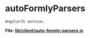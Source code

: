 autoFormlyParsers
==========

```
AngularJS service.
```

__File: [lib/client/auto-formly-parsers.js](../lib/client/auto-formly-parsers.js)__
